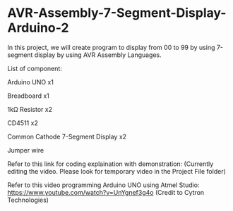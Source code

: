 # AVR-Assembly-7-Segment-Display-Arduino-2
In this project, we will create program to display from 00 to 99 by using 7-segment display by using AVR Assembly Languages.

List of component:

Arduino UNO x1

Breadboard x1

1kΩ Resistor x2

CD4511 x2

Common Cathode 7-Segment Display x2

Jumper wire

Refer to this link for coding explaination with demonstration: (Currently editing the video. Please look for temporary video in the Project File folder)

Refer to this video programming Arduino UNO using Atmel Studio: https://www.youtube.com/watch?v=UnYgnef3g4o (Credit to Cytron Technologies)
